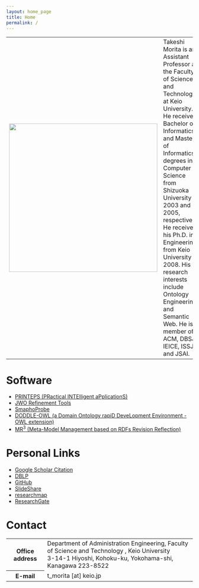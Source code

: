 ```yaml
---
layout: home_page
title: Home
permalink: /
---
```

<table>
<tr>
<td><img width = "400px" src="http://yagamix.st.keio.ac.jp/tprofile/images/dab69f20ddd8d8f44f7afeb160338955.jpg"</img></td>
<td>
Takeshi Morita is an Assistant Professor at the Faculty of Science and Technology at Keio University. He received Bachelor of Informatics and Master of Informatics degrees in Computer Science from Shizuoka University in 2003 and 2005, respectively. He received his Ph.D. in Engineering from Keio University in 2008. His research interests include Ontology Engineering and Semantic Web. He is a member of ACM, DBSJ, IEICE, ISSJ, and JSAI.
<td>
</tr>
</table>

# Software
* [PRINTEPS (PRactical INTElligent aPplicationS)](http://printeps.org/index_en.html)
* [JWO Refinement Tools](http://wikipedia-ontology.github.io/JWO_Refinement_Tools/)
* [SmaphoProbe](https://github.com/smaphoprobe/SmaphoProbe)
* [DODDLE-OWL (a Domain Ontology rapiD DeveLopment Environment - OWL extension)](https://github.com/doddle-owl/DODDLE-OWL)
* [MR<sup>3</sup> (Meta-Model Management based on RDFs Revision Reflection)](http://mr-3.github.io)

# Personal Links
* [Google Scholar Citation](https://scholar.google.com/citations?user=YJgqa5AAAAAJ&hl=en)
* [DBLP](http://dblp.uni-trier.de/pers/hd/m/Morita_0001:Takeshi.html)
* [GitHub](https://github.com/t-morita)
* [SlideShare](http://www.slideshare.net/takeshimorita)
* [researchmap](http://researchmap.jp/t_morita/)
* [ResearchGate](https://www.researchgate.net/profile/Takeshi_Morita4)

# Contact
<table>
<tr><th>Office address</th><td>Department of Administration Engineering, Faculty of Science and Technology , Keio University <br/> 3-14-1 Hiyoshi, Kohoku-ku, Yokohama-shi, Kanagawa 223-8522</td></tr>
<tr><th>E-mail</th><td>t_morita [at] keio.jp</td></tr>
</table>

